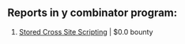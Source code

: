 ## Reports in y combinator program:
1. [Stored Cross Site Scripting](https://hackerone.com/reports/362735) | $0.0 bounty